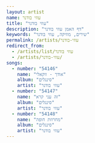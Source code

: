 ```yaml
---
layout: artist
name: עוזי בודנר
title: "עוזי בודנר"
description: "דף האמן עוזי בודנר"
keywords: "שירים, מוזיקה, עוזי בודנר"
permalink: /artists/עוזי-בודנר
redirect_from:
  - /artists/list/עוזי בודנר
  - /artists/עוזי-בודנר/
songs:
  - number: "54146"
    name: "אודך - ווקאלי"
    album: "סינגלים"
    artist: "עוזי בודנר"
  - number: "54147"
    name: "זה עני קרא"
    album: "סינגלים"
    artist: "עוזי בודנר"
  - number: "54148"
    name: "מחרוזת חופה"
    album: "סינגלים"
    artist: "עוזי בודנר"
---
```

